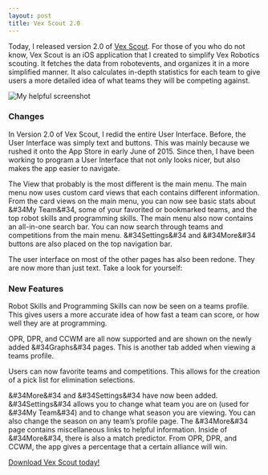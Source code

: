 ```yaml
---
layout: post
title: Vex Scout 2.0
---
```

Today, I released version 2.0 of [Vex Scout](https://itunes.apple.com/us/app/vex-scout/id1012279776?mt=8).  For those of you who do not know, Vex Scout is an iOS application that I created to simplify Vex Robotics scouting.  It fetches the data from robotevents, and organizes it in a more simplified manner. It also calculates in-depth statistics for each team to give users a more detailed idea of what teams they will be competing against.

![My helpful screenshot](krager.org/images/ICON.png)

### Changes
In Version 2.0 of Vex Scout, I redid the entire User Interface. Before, the User Interface was simply text and buttons.  This was mainly because we rushed it onto the App Store in early June of 2015.  Since then, I have been working to program a User Interface that not only looks nicer, but also makes the app easier to navigate.

The View that probably is the most different is the main menu. The main menu now uses custom card views that each contains different information.  From the card views on the main menu, you can now see basic stats about &#34My Team&#34, some of your favorited or bookmarked teams, and the top robot skills and programming skills.  The main menu also now contains an all-in-one search bar. You can now search through teams and competitions from the main menu. &#34Settings&#34 and &#34More&#34 buttons are also placed on the top navigation bar.

The user interface on most of the other pages has also been redone. They are now more than just text. Take a look for yourself:

### New Features
Robot Skills and Programming Skills can now be seen on a teams profile.  This gives users a more accurate idea of how fast a team can score, or how well they are at programming.

OPR, DPR, and CCWM are all now supported and are shown on the newly added &#34Graphs&#34 pages.  This is another tab added when viewing a teams profile.

Users can now favorite teams and competitions.  This allows for the creation of a pick list for elimination selections.

&#34More&#34 and &#34Settings&#34 have now been added.  &#34Settings&#34 allows you to change what team you are on (used for &#34My Team&#34) and to change what season you are viewing.  You can also change the season on any team’s profile page.  The &#34More&#34 page contains miscellaneous links to helpful information.
Inside of &#34More&#34, there is also a match predictor. From OPR, DPR, and CCWM, the app gives a percentage that a certain alliance will win.

[Download Vex Scout today!](https://itunes.apple.com/us/app/vex-scout/id1012279776?mt=8)